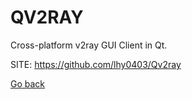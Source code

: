 # QV2RAY
 
 Cross-platform v2ray GUI Client in Qt.
 
 SITE: https://github.com/lhy0403/Qv2ray

 [Go back](https://portable-linux-apps.github.io/apps.html)
